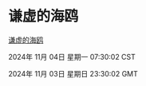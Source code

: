 # 谦虚的海鸥
[谦虚的海鸥](http://219.139.197.74:56308/qxdho/course/base/hotlink/index.php)

2024年 11月 04日 星期一 07:30:02 CST

2024年 11月 03日 星期日 23:30:02 GMT
